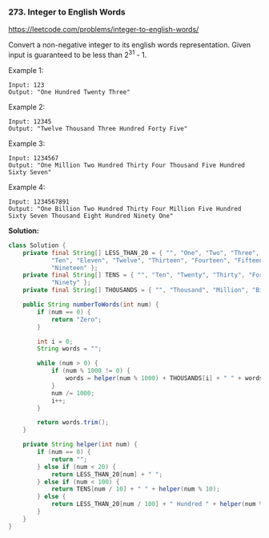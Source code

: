 ### 273. Integer to English Words

https://leetcode.com/problems/integer-to-english-words/


Convert a non-negative integer to its english words representation. Given input is guaranteed to be less than 2<sup>31</sup> - 1.



Example 1:
```
Input: 123
Output: "One Hundred Twenty Three"
```
Example 2:
```
Input: 12345
Output: "Twelve Thousand Three Hundred Forty Five"
```
Example 3:
```
Input: 1234567
Output: "One Million Two Hundred Thirty Four Thousand Five Hundred Sixty Seven"
```
Example 4:
```
Input: 1234567891
Output: "One Billion Two Hundred Thirty Four Million Five Hundred Sixty Seven Thousand Eight Hundred Ninety One"
```

**Solution:**
```java
class Solution {
    private final String[] LESS_THAN_20 = { "", "One", "Two", "Three", "Four", "Five", "Six", "Seven", "Eight", "Nine",
            "Ten", "Eleven", "Twelve", "Thirteen", "Fourteen", "Fifteen", "Sixteen", "Seventeen", "Eighteen",
            "Nineteen" };
    private final String[] TENS = { "", "Ten", "Twenty", "Thirty", "Forty", "Fifty", "Sixty", "Seventy", "Eighty",
            "Ninety" };
    private final String[] THOUSANDS = { "", "Thousand", "Million", "Billion" };

    public String numberToWords(int num) {
        if (num == 0) {
            return "Zero";
        }

        int i = 0;
        String words = "";

        while (num > 0) {
            if (num % 1000 != 0) {
                words = helper(num % 1000) + THOUSANDS[i] + " " + words;
            }
            num /= 1000;
            i++;
        }

        return words.trim();
    }

    private String helper(int num) {
        if (num == 0) {
            return "";
        } else if (num < 20) {
            return LESS_THAN_20[num] + " ";
        } else if (num < 100) {
            return TENS[num / 10] + " " + helper(num % 10);
        } else {
            return LESS_THAN_20[num / 100] + " Hundred " + helper(num % 100);
        }
    }
}
```